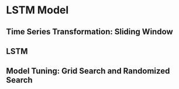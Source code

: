 # LSTM Model

## Time Series Transformation: Sliding Window



## LSTM



## Model Tuning: Grid Search and Randomized Search

```{warning}
```
